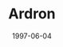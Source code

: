 ---
mission_id: ardron
editorsChoice: 
title: "Ardron"
authors: 
    - "Aris Paterakis"
date: 1997-06-04
filename: "ardron.zip"
description: "A passing Rebel ship has detected something on an old, long-deserted base on planet Ardron. Two X-Wings were sent to investigate but they never came back. Your mission is to explore the base, eliminate any threat you find, and locate the missing X-Wing pilots."
cover:
levelReplaced:	SECBASE
difficulty: no
bm:	no
fme: no
wax: no
three_do: yes
voc: no
gmd: no
vue: no
lfd: no
base: "New level from scratch" 
editors: "WDFUSE 2.**"

---